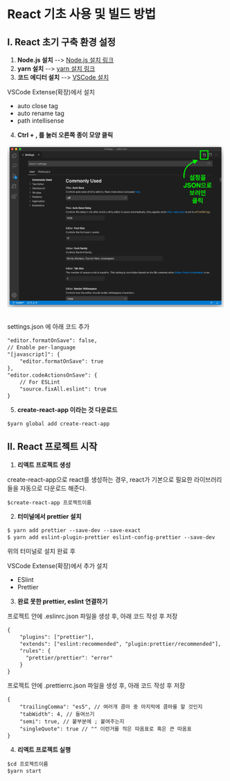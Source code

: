 # React 기초 사용 및 빌드 방법

## I. React 초기 구축 환경 설정

1. **Node.js 설치** --> [Node.js 설치 링크](https://nodejs.org/ko/download/ "Node.js 설치 링크")
2. **yarn 설치** --> [yarn 설치 링크](https://classic.yarnpkg.com/en/docs/install#windows-stable "yarn 설치 링크")
3. **코드 에디터 설치** --> [VSCode 설치](https://code.visualstudio.com/ "VSCode 설치")

VSCode Extense(확장)에서 설치

- auto close tag
- auto rename tag
- path intellisense

4. **Ctrl + , 를 눌러 오른쪽 종이 모양 클릭**

<img src="https://github.com/cwadven/react_study/blob/master/assets/seq0.PNG" alt="drawing" width="500"/><br><br>

settings.json 에 아래 코드 추가

~~~
"editor.formatOnSave": false,
// Enable per-language
"[javascript]": {
    "editor.formatOnSave": true
},
"editor.codeActionsOnSave": {
    // For ESLint
    "source.fixAll.eslint": true
}
~~~

5. **create-react-app 이라는 것 다운로드**
~~~
$yarn global add create-react-app
~~~

## II. React 프로젝트 시작

1. **리엑트 프로젝트 생성**

create-react-app으로 react를 생성하는 경우, react가 기본으로 필요한 라이브러리들을 자동으로 다운로드 해준다.

~~~
$create-react-app 프로젝트이름
~~~

2. **터미널에서 prettier 설치**
~~~
$ yarn add prettier --save-dev --save-exact
$ yarn add eslint-plugin-prettier eslint-config-prettier --save-dev
~~~

위의 터미널로 설치 완료 후

VSCode Extense(확장)에서 추가 설치

- ESlint
- Prettier

3. **완료 못한 prettier, eslint 연결하기**

프로젝트 안에 .eslinrc.json 파일을 생성 후, 아래 코드 작성 후 저장

~~~
{
    "plugins": ["prettier"],
    "extends": ["eslint:recommended", "plugin:prettier/recommended"],
    "rules": {
      "prettier/prettier": "error"
    }
}
~~~

프로젝트 안에 .prettierrc.json 파일을 생성 후, 아래 코드 작성 후 저장

~~~
{
    "trailingComma": "es5", // 여러개 콤마 중 마지막에 콤마를 할 것인지
    "tabWidth": 4, // 들여쓰기 
    "semi": true, // 붙부분에 ; 붙여주는지
    "singleQuote": true // "" 이런거를 작은 따옴표로 혹은 큰 따옴표
}
~~~

4. **리엑트 프로젝트 실행**

~~~
$cd 프로젝트이름
$yarn start
~~~